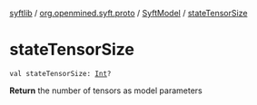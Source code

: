 [syftlib](../../index.md) / [org.openmined.syft.proto](../index.md) / [SyftModel](index.md) / [stateTensorSize](./state-tensor-size.md)

# stateTensorSize

`val stateTensorSize: `[`Int`](https://kotlinlang.org/api/latest/jvm/stdlib/kotlin/-int/index.html)`?`

**Return**
the number of tensors as model parameters

